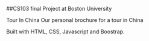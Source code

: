 ##CS103 final Project at Boston University

Tour In China
Our personal brochure for a tour in China

Built with HTML, CSS, Javascript and Boostrap.
